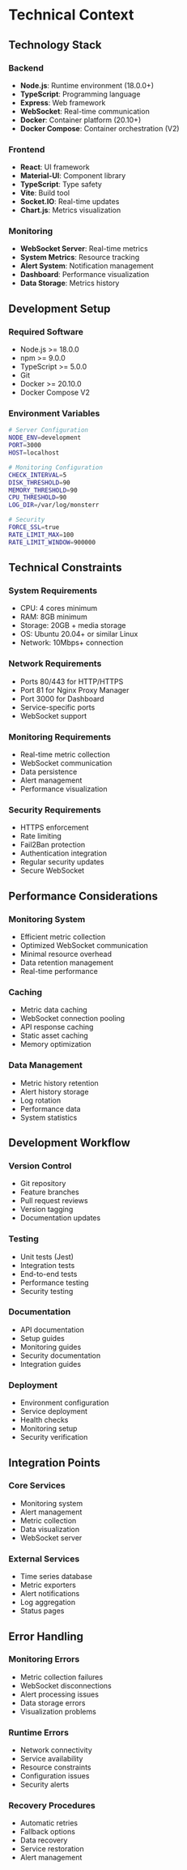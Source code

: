 # Technical Context

## Technology Stack

### Backend
- **Node.js**: Runtime environment (18.0.0+)
- **TypeScript**: Programming language
- **Express**: Web framework
- **WebSocket**: Real-time communication
- **Docker**: Container platform (20.10+)
- **Docker Compose**: Container orchestration (V2)

### Frontend
- **React**: UI framework
- **Material-UI**: Component library
- **TypeScript**: Type safety
- **Vite**: Build tool
- **Socket.IO**: Real-time updates
- **Chart.js**: Metrics visualization

### Monitoring
- **WebSocket Server**: Real-time metrics
- **System Metrics**: Resource tracking
- **Alert System**: Notification management
- **Dashboard**: Performance visualization
- **Data Storage**: Metrics history

## Development Setup

### Required Software
- Node.js >= 18.0.0
- npm >= 9.0.0
- TypeScript >= 5.0.0
- Git
- Docker >= 20.10.0
- Docker Compose V2

### Environment Variables
```bash
# Server Configuration
NODE_ENV=development
PORT=3000
HOST=localhost

# Monitoring Configuration
CHECK_INTERVAL=5
DISK_THRESHOLD=90
MEMORY_THRESHOLD=90
CPU_THRESHOLD=90
LOG_DIR=/var/log/monsterr

# Security
FORCE_SSL=true
RATE_LIMIT_MAX=100
RATE_LIMIT_WINDOW=900000
```

## Technical Constraints

### System Requirements
- CPU: 4 cores minimum
- RAM: 8GB minimum
- Storage: 20GB + media storage
- OS: Ubuntu 20.04+ or similar Linux
- Network: 10Mbps+ connection

### Network Requirements
- Ports 80/443 for HTTP/HTTPS
- Port 81 for Nginx Proxy Manager
- Port 3000 for Dashboard
- Service-specific ports
- WebSocket support

### Monitoring Requirements
- Real-time metric collection
- WebSocket communication
- Data persistence
- Alert management
- Performance visualization

### Security Requirements
- HTTPS enforcement
- Rate limiting
- Fail2Ban protection
- Authentication integration
- Regular security updates
- Secure WebSocket

## Performance Considerations

### Monitoring System
- Efficient metric collection
- Optimized WebSocket communication
- Minimal resource overhead
- Data retention management
- Real-time performance

### Caching
- Metric data caching
- WebSocket connection pooling
- API response caching
- Static asset caching
- Memory optimization

### Data Management
- Metric history retention
- Alert history storage
- Log rotation
- Performance data
- System statistics

## Development Workflow

### Version Control
- Git repository
- Feature branches
- Pull request reviews
- Version tagging
- Documentation updates

### Testing
- Unit tests (Jest)
- Integration tests
- End-to-end tests
- Performance testing
- Security testing

### Documentation
- API documentation
- Setup guides
- Monitoring guides
- Security documentation
- Integration guides

### Deployment
- Environment configuration
- Service deployment
- Health checks
- Monitoring setup
- Security verification

## Integration Points

### Core Services
- Monitoring system
- Alert management
- Metric collection
- Data visualization
- WebSocket server

### External Services
- Time series database
- Metric exporters
- Alert notifications
- Log aggregation
- Status pages

## Error Handling

### Monitoring Errors
- Metric collection failures
- WebSocket disconnections
- Alert processing issues
- Data storage errors
- Visualization problems

### Runtime Errors
- Network connectivity
- Service availability
- Resource constraints
- Configuration issues
- Security alerts

### Recovery Procedures
- Automatic retries
- Fallback options
- Data recovery
- Service restoration
- Alert management